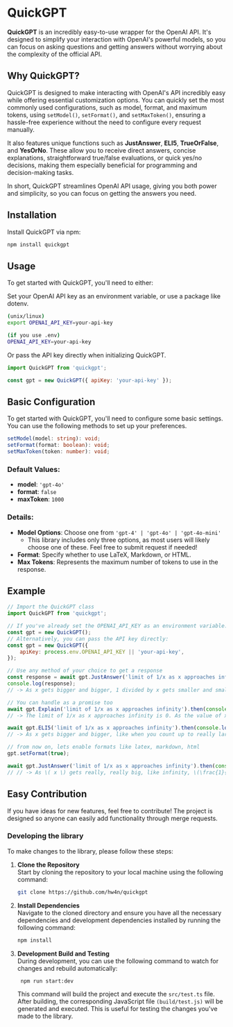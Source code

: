 # QuickGPT

**QuickGPT** is an incredibly easy-to-use wrapper for the OpenAI API. It's designed to simplify your interaction with OpenAI's powerful models, so you can focus on asking questions and getting answers without worrying about the complexity of the official API.

## Why QuickGPT?

QuickGPT is designed to make interacting with OpenAI's API incredibly easy while offering essential customization options. You can quickly set the most commonly used configurations, such as model, format, and maximum tokens, using `setModel()`, `setFormat()`, and `setMaxToken()`, ensuring a hassle-free experience without the need to configure every request manually.

It also features unique functions such as **JustAnswer**, **ELI5**, **TrueOrFalse**, and **YesOrNo**. These allow you to receive direct answers, concise explanations, straightforward true/false evaluations, or quick yes/no decisions, making them especially beneficial for programming and decision-making tasks.

In short, QuickGPT streamlines OpenAI API usage, giving you both power and simplicity, so you can focus on getting the answers you need.

## Installation

Install QuickGPT via npm:

```bash
npm install quickgpt
```

## Usage

To get started with QuickGPT, you'll need to either:

Set your OpenAI API key as an environment variable, or use a package like dotenv.

```bash
(unix/linux)
export OPENAI_API_KEY=your-api-key

(if you use .env)
OPENAI_API_KEY=your-api-key
```

Or pass the API key directly when initializing QuickGPT.

```js
import QuickGPT from 'quickgpt';

const gpt = new QuickGPT({ apiKey: 'your-api-key' });
```

## Basic Configuration

To get started with QuickGPT, you'll need to configure some basic settings. You can use the following methods to set up your preferences.

```typescript
setModel(model: string): void;
setFormat(format: boolean): void;
setMaxToken(token: number): void;
```

### Default Values:

-   **model**: `'gpt-4o'`
-   **format**: `false`
-   **maxToken**: `1000`

### Details:

-   **Model Options**: Choose one from `'gpt-4' | 'gpt-4o' | 'gpt-4o-mini'`
    -   This library includes only three options, as most users will likely choose one of these. Feel free to submit request if needed!
-   **Format**: Specify whether to use LaTeX, Markdown, or HTML.
-   **Max Tokens**: Represents the maximum number of tokens to use in the response.

## Example

```javascript
// Import the QuickGPT class
import QuickGPT from 'quickgpt';

// If you've already set the OPENAI_API_KEY as an environment variable:
const gpt = new QuickGPT();
// Alternatively, you can pass the API key directly:
const gpt = new QuickGPT({
    apiKey: process.env.OPENAI_API_KEY || 'your-api-key',
});

// Use any method of your choice to get a response
const response = await gpt.JustAnswer('limit of 1/x as x approaches infinity');
console.log(response);
// -> As x gets bigger and bigger, 1 divided by x gets smaller and smaller. So, the limit of 1/x as x approaches infinity is 0.

// You can handle as a promise too
await gpt.Explain('limit of 1/x as x approaches infinity').then(console.log);
// -> The limit of 1/x as x approaches infinity is 0. As the value of x becomes larger and larger, the value of 1/x becomes smaller and closer to 0. This is because you are dividing 1 by an increasingly large number, which reduces the overall value towards zero.

await gpt.ELI5('limit of 1/x as x approaches infinity').then(console.log);
// -> As x gets bigger and bigger, like when you count up to really large numbers, the fraction 1/x becomes a smaller and smaller piece because you're dividing 1 by a bigger number each time. It's like if you have one cookie and you share it with more and more friends, each friend gets a tinier and tinier piece. So, as x goes to infinity, 1/x gets closer and closer to 0. That's the limit!

// from now on, lets enable formats like latex, markdown, html
gpt.setFormat(true);

await gpt.JustAnswer('limit of 1/x as x approaches infinity').then(console.log);
// // -> As \( x \) gets really, really big, like infinity, \(\frac{1}{x}\) gets really, really small, like zero. So, the limit of \(\frac{1}{x}\) as \( x \) goes to infinity is 0.
```

## Easy Contribution

If you have ideas for new features, feel free to contribute! The project is designed so anyone can easily add functionality through merge requests.

### Developing the library

To make changes to the library, please follow these steps:

1. **Clone the Repository**  
   Start by cloning the repository to your local machine using the following command:

    ```bash
    git clone https://github.com/hw4n/quickgpt
    ```

2. **Install Dependencies**  
   Navigate to the cloned directory and ensure you have all the necessary dependencies and development dependencies installed by running the following command:

    ```bash
    npm install
    ```

3. **Development Build and Testing**  
   During development, you can use the following command to watch for changes and rebuild automatically:

    ```bash
     npm run start:dev
    ```

    This command will build the project and execute the `src/test.ts` file. After building, the corresponding JavaScript file `(build/test.js)` will be generated and executed. This is useful for testing the changes you've made to the library.
